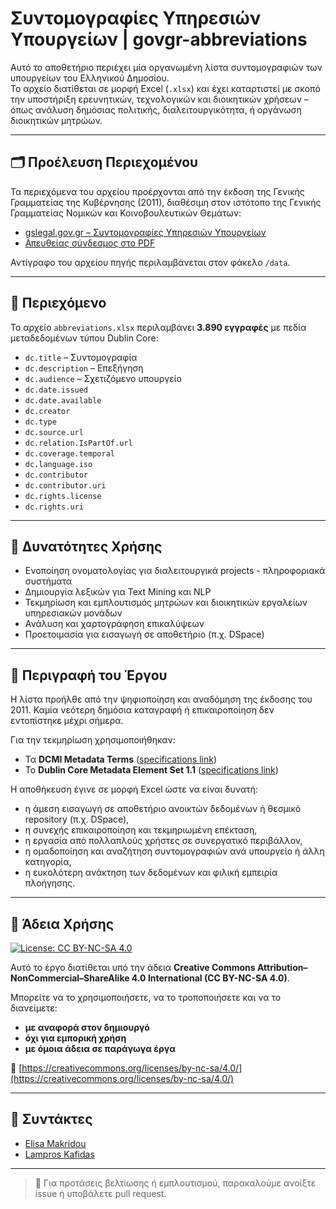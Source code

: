 # Συντομογραφίες Υπηρεσιών Υπουργείων | govgr-abbreviations

Αυτό το αποθετήριο περιέχει μία οργανωμένη λίστα συντομογραφιών των υπουργείων του Ελληνικού Δημοσίου.  
Το αρχείο διατίθεται σε μορφή Excel (`.xlsx`) και έχει καταρτιστεί με σκοπό την υποστήριξη ερευνητικών, τεχνολογικών και διοικητικών χρήσεων – όπως ανάλυση δημόσιας πολιτικής, διαλειτουργικότητα, ή οργάνωση διοικητικών μητρώων.

---

## 🗂️ Προέλευση Περιεχομένου

Τα περιεχόμενα του αρχείου προέρχονται από την έκδοση της Γενικής Γραμματείας της Κυβέρνησης (2011), διαθέσιμη στον ιστότοπο της Γενικής Γραμματείας Νομικών και Κοινοβουλευτικών Θεμάτων:

- [gslegal.gov.gr – Συντομογραφίες Υπηρεσιών Υπουργείων](https://gslegal.gov.gr/syntomografies-ypiresion-ypourgeion/)
- [Απευθείας σύνδεσμος στο PDF](https://gslegal.gov.gr/wp-content/uploads/2010/02/SYNTOMOGRAFIES-YPOURGEIWN.pdf)

Αντίγραφο του αρχείου πηγής περιλαμβάνεται στον φάκελο `/data`.

---

## 📁 Περιεχόμενο

Το αρχείο `abbreviations.xlsx` περιλαμβάνει **3.890 εγγραφές** με πεδία μεταδεδομένων τύπου Dublin Core:

- `dc.title` – Συντομογραφία
- `dc.description` – Επεξήγηση
- `dc.audience` – Σχετιζόμενο υπουργείο
- `dc.date.issued`
- `dc.date.available`
- `dc.creator`
- `dc.type`
- `dc.source.url`
- `dc.relation.IsPartOf.url`
- `dc.coverage.temporal`
- `dc.language.iso`
- `dc.contributor`
- `dc.contributor.uri`
- `dc.rights.license`
- `dc.rights.uri`

---

## 🎯 Δυνατότητες Χρήσης

- Ενοποίηση ονοματολογίας για διαλειτουργικά projects - πληροφοριακά συστήματα
- Δημιουργία λεξικών για Text Mining και NLP
- Τεκμηρίωση και εμπλουτισμός μητρώων και διοικητικών εργαλείων υπηρεσιακών μονάδων
- Ανάλυση και χαρτογράφηση επικαλύψεων 
- Προετοιμασία για εισαγωγή σε αποθετήριο (π.χ. DSpace)

---

## 🧾 Περιγραφή του Έργου

Η λίστα προήλθε από την ψηφιοποίηση και αναδόμηση της έκδοσης του 2011. Καμία νεότερη δημόσια καταγραφή ή επικαιροποίηση δεν εντοπίστηκε μέχρι σήμερα.

Για την τεκμηρίωση χρησιμοποιήθηκαν:
- Τα **DCMI Metadata Terms** ([specifications link](https://www.dublincore.org/specifications/dublin-core/dcmi-terms/2020-01-20/))
- Το **Dublin Core Metadata Element Set 1.1** ([specifications link](https://www.dublincore.org/specifications/dublin-core/dces/2012-06-14/))

Η αποθήκευση έγινε σε μορφή Excel ώστε να είναι δυνατή:
- η άμεση εισαγωγή σε αποθετήριο ανοικτών δεδομένων ή θεσμικό repository (π.χ. DSpace),
- η συνεχής επικαιροποίηση και τεκμηριωμένη επέκταση,
- η εργασία από πολλαπλούς χρήστες σε συνεργατικό περιβάλλον,
- η ομαδοποίηση και αναζήτηση συντομογραφιών ανά υπουργείο ή άλλη κατηγορία,
- η ευκολότερη ανάκτηση των δεδομένων και φιλική εμπειρία πλοήγησης.

---

## 📄 Άδεια Χρήσης

[![License: CC BY-NC-SA 4.0](https://img.shields.io/badge/License-CC--BY--NC--SA%204.0-lightgrey.svg)](https://creativecommons.org/licenses/by-nc-sa/4.0/)

Αυτό το έργο διατίθεται υπό την άδεια **Creative Commons Attribution–NonCommercial–ShareAlike 4.0 International (CC BY-NC-SA 4.0)**.  

Μπορείτε να το χρησιμοποιήσετε, να το τροποποιήσετε και να το διανείμετε:
- **με αναφορά στον δημιουργό**
- **όχι για εμπορική χρήση**
- **με όμοια άδεια σε παράγωγα έργα**

🔗 [https://creativecommons.org/licenses/by-nc-sa/4.0/](https://creativecommons.org/licenses/by-nc-sa/4.0/)

---

## 👤 Συντάκτες

- [Elisa Makridou](https://www.linkedin.com/in/elisa-makridou/)
- [Lampros Kafidas](https://www.linkedin.com/in/kafidas/)

---

> 💬 Για προτάσεις βελτίωσης ή εμπλουτισμού, παρακαλούμε ανοίξτε issue ή υποβάλετε pull request.

